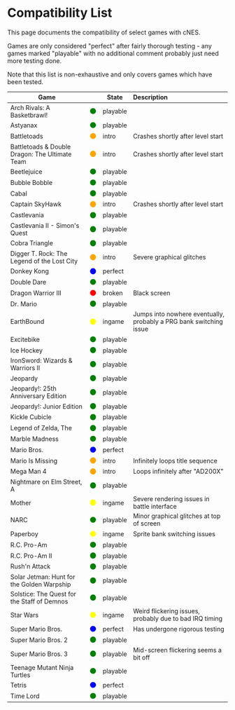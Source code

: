 # Compatibility List

This page documents the compatibility of select games with cNES.

Games are only considered "perfect" after fairly thorough testing - any games marked
"playable" with no additional comment probably just need more testing done.

Note that this list is non-exhaustive and only covers games which have been tested.

| Game | | State | Description |
| --- | --- | --- | :-- |
| Arch Rivals: A Basketbrawl! | ![](res/circle_green.svg) | playable | |
| Astyanax | ![](res/circle_green.svg) | playable | |
| Battletoads | ![](res/circle_orange.svg) | intro | Crashes shortly after level start |
| Battletoads & Double Dragon: The Ultimate Team | ![](res/circle_orange.svg) | intro | Crashes shortly after level start |
| Beetlejuice | ![](res/circle_green.svg) | playable | |
| Bubble Bobble | ![](res/circle_green.svg) | playable | |
| Cabal | ![](res/circle_green.svg) | playable | |
| Captain SkyHawk | ![](res/circle_orange.svg) | intro | Crashes shortly after level start |
| Castlevania | ![](res/circle_green.svg) | playable | |
| Castlevania II - Simon's Quest | ![](res/circle_green.svg) | playable | |
| Cobra Triangle | ![](res/circle_green.svg) | playable | |
| Digger T. Rock: The Legend of the Lost City | ![](res/circle_orange.svg) | intro | Severe graphical glitches |
| Donkey Kong | ![](res/circle_blue.svg) | perfect | |
| Double Dare | ![](res/circle_green.svg) | playable | |
| Dragon Warrior III | ️![](res/circle_red.svg) | broken | Black screen |
| Dr. Mario | ![](res/circle_green.svg) | playable | |
| EarthBound | ![](res/circle_yellow.svg) | ingame | Jumps into nowhere eventually, probably a PRG bank switching issue |
| Excitebike | ![](res/circle_green.svg) | playable | |
| Ice Hockey | ![](res/circle_green.svg) | playable | |
| IronSword: Wizards & Warriors II | ![](res/circle_green.svg) | playable | |
| Jeopardy | ![](res/circle_green.svg) | playable | |
| Jeopardy!: 25th Anniversary Edition | ![](res/circle_green.svg) | playable | |
| Jeopardy!: Junior Edition | ![](res/circle_green.svg) | playable | |
| Kickle Cubicle | ![](res/circle_green.svg) | playable | |
| Legend of Zelda, The | ![](res/circle_green.svg) | playable | |
| Marble Madness | ![](res/circle_green.svg) | playable | |
| Mario Bros. | ![](res/circle_blue.svg) | perfect | |
| Mario Is Missing | ![](res/circle_orange.svg) | intro | Infinitely loops title sequence |
| Mega Man 4 | ![](res/circle_orange.svg) | intro | Loops infinitely after "AD200X" |
| Nightmare on Elm Street, A | ![](res/circle_green.svg) | playable | |
| Mother | ![](res/circle_yellow.svg) | ingame | Severe rendering issues in battle interface |
| NARC | ![](res/circle_green.svg) | playable | Minor graphical glitches at top of screen |
| Paperboy | ![](res/circle_yellow.svg) | ingame | Sprite bank switching issues |
| R.C. Pro-Am | ![](res/circle_green.svg) | playable | |
| R.C. Pro-Am II | ![](res/circle_green.svg) | playable | |
| Rush'n Attack | ![](res/circle_green.svg) | playable | |
| Solar Jetman: Hunt for the Golden Warpship | ![](res/circle_green.svg) | playable | |
| Solstice: The Quest for the Staff of Demnos | ![](res/circle_green.svg) | playable | |
| Star Wars | ![](res/circle_yellow.svg) | ingame | Weird flickering issues, probably due to bad IRQ timing |
| Super Mario Bros. | ![](res/circle_blue.svg) | perfect | Has undergone rigorous testing |
| Super Mario Bros. 2 | ![](res/circle_green.svg) | playable | |
| Super Mario Bros. 3 | ![](res/circle_green.svg) | playable | Mid-screen flickering seems a bit off |
| Teenage Mutant Ninja Turtles | ![](res/circle_green.svg) | playable | |
| Tetris | ![](res/circle_blue.svg) | perfect | |
| Time Lord | ![](res/circle_green.svg) | playable | |
